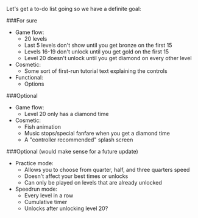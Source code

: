 Let's get a to-do list going so we have a definite goal:

###For sure

- Game flow:
  - 20 levels
  - Last 5 levels don't show until you get bronze on the first 15
  - Levels 16-19 don't unlock until you get gold on the first 15
  - Level 20 doesn't unlock until you get diamond on every other level
- Cosmetic:
  - Some sort of first-run tutorial text explaining the controls
- Functional:
  - Options

###Optional

- Game flow:
  - Level 20 only has a diamond time
- Cosmetic:
  - Fish animation
  - Music stops/special fanfare when you get a diamond time
  - A "controller recommended" splash screen
  
###Optional (would make sense for a future update)

- Practice mode:
  - Allows you to choose from quarter, half, and three quarters speed
  - Doesn't affect your best times or unlocks
  - Can only be played on levels that are already unlocked
- Speedrun mode:
  - Every level in a row
  - Cumulative timer
  - Unlocks after unlocking level 20?